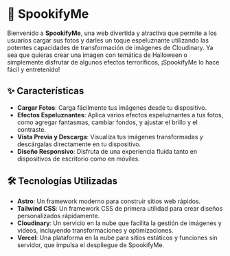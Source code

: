 # 🎃 SpookifyMe

Bienvenido a **SpookifyMe**, una web divertida y atractiva que permite a los usuarios cargar sus fotos y darles un toque espeluznante utilizando las potentes capacidades de transformación de imágenes de Cloudinary. Ya sea que quieras crear una imagen con temática de Halloween o simplemente disfrutar de algunos efectos terroríficos, ¡SpookifyMe lo hace fácil y entretenido!

## ✨ Características

- **Cargar Fotos**: Carga fácilmente tus imágenes desde tu dispositivo.
- **Efectos Espeluznantes**: Aplica varios efectos espeluznantes a tus fotos, como agregar fantasmas, cambiar fondos, y ajustar el brillo y el contraste.
- **Vista Previa y Descarga**: Visualiza tus imágenes transformadas y descárgalas directamente en tu dispositivo.
- **Diseño Responsivo**: Disfruta de una experiencia fluida tanto en dispositivos de escritorio como en móviles.

## 🛠️ Tecnologías Utilizadas

- **Astro**: Un framework moderno para construir sitios web rápidos.
- **Tailwind CSS**: Un framework CSS de primera utilidad para crear diseños personalizados rápidamente.
- **Cloudinary**: Un servicio en la nube que facilita la gestión de imágenes y videos, incluyendo transformaciones y optimizaciones.
- **Vercel**: Una plataforma en la nube para sitios estáticos y funciones sin servidor, que impulsa el despliegue de SpookifyMe.
